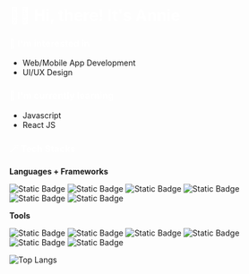 # <span style="color:white">👋🏻 Hi, there! It's Annie </span>

### <span style="color:white">👀 I'm interested in </span>
- Web/Mobile App Development
- UI/UX Design

### <span style="color:white">🌱 I'm currently learning </span>
- Javascript
- React JS

### <span style="color:white"> 🪄 Tech Stacks </span>

**Languages + Frameworks**

![Static Badge](https://img.shields.io/badge/HTML5-E34F26?style=for-the-badge&logo=html5&logoColor=white)
![Static Badge](https://img.shields.io/badge/css3-1572B6?style=for-the-badge&logo=css3&logoColor=white)
![Static Badge](https://img.shields.io/badge/javascript-%23F7DF1E?style=for-the-badge&logo=javascript&logoColor=black)
![Static Badge](https://img.shields.io/badge/bootstrap-%237952B3?style=for-the-badge&logo=bootstrap&logoColor=white)
![Static Badge](https://img.shields.io/badge/sass-%23CC6699?style=for-the-badge&logo=sass&logoColor=white)
![Static Badge](https://img.shields.io/badge/react-%2361DAFB?style=for-the-badge&logo=react&logoColor=black)

**Tools**

![Static Badge](https://img.shields.io/badge/VS%20Code-%2326689A?style=for-the-badge&logo=visualstudiocode&logoColor=white)
![Static Badge](https://img.shields.io/badge/git-%23BA478F?style=for-the-badge&logo=git&logoColor=white)
![Static Badge](https://img.shields.io/badge/github-white?style=for-the-badge&logo=github&logoColor=black)
![Static Badge](https://img.shields.io/badge/figma-%2383B81A?style=for-the-badge&logo=figma&logoColor=white)
![Static Badge](https://img.shields.io/badge/adobe%20photoshop-%23EF5C55?style=for-the-badge&logo=adobephotoshop&logoColor=white)
![Static Badge](https://img.shields.io/badge/adobe%20illustrator-%23FF9A00?style=for-the-badge&logo=adobeillustrator&logoColor=white)

![Top Langs](https://github-readme-stats.vercel.app/api/top-langs/?username=anniekang-dev&hide_progress=true)

